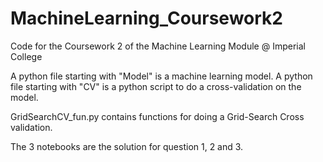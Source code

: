 # MachineLearning_Coursework2
 Code for the Coursework 2 of the Machine Learning Module @ Imperial College

 A python file starting with "Model" is a machine learning model.
 A python file starting with "CV" is a python script to do a cross-validation on the model.

 GridSearchCV_fun.py contains functions for doing a Grid-Search Cross validation.

 The 3 notebooks are the solution for question 1, 2 and 3.


